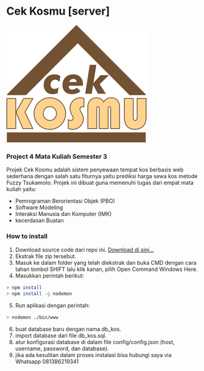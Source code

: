 # Cek Kosmu [server]
![Logo](https://github.com/alvif/cek-kosmu/blob/main/public/assets/logo.png?raw=true)

### Project 4 Mata Kuliah Semester 3
Projek Cek Kosmu adalah sistem penyewaan tempat kos berbasis web sederhana dengan salah satu fiturnya
yaitu prediksi harga sewa kos metode Fuzzy Tsukamoto. Projek ini dibuat guna memenuhi tugas dari empat mata kuliah
yaitu: 

- Pemrograman Berorientasi Objek (PBO)
- Software Modeling
- Interaksi Manusia dan Komputer (IMK)
- kecerdasan Buatan


### How to install
1. Download source code dari repo ini. [Download di sini...](https://github.com/alvif/cek-kosmu-server/archive/main.zip)
2. Ekstrak file zip tersebut.
3. Masuk ke dalam folder yang telah diekstrak dan buka CMD dengan cara tahan tombol SHIFT lalu klik kanan, pilih Open Command Windows Here.
4. Masukkan perintah berikut: 
```sh
> npm install
> npm install -g nodemon
```
5. Run aplikasi dengan perintah:
```sh
> nodemon ./bin/www
```
6. buat database baru dengan nama db_kos.
7. import database dari file db_kos.sql.
8. atur konfigurasi database di dalam file config/config.json (host, username, password, dan database).
9. jika ada kesulitan dalam proses instalasi bisa hubungi saya via Whatsapp 081386219341
